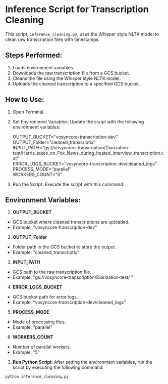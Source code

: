 # Inference Script for Transcription Cleaning

This script, `inference_cleaning.py`, uses the Whisper style NLTK model to clean raw transcription files with timestamps.

## Steps Performed:
1. Loads environment variables.
2. Downloads the raw transcription file from a GCS bucket.
3. Cleans the file using the Whisper style NLTK model.
4. Uploads the cleaned transcription to a specified GCS bucket.

## How to Use:

1. Open Terminal.

2. Set Environment Variables:
   Update the script with the following environment variables:

   OUTPUT_BUCKET="vosyncore-transcription-dev"  
   OUTPUT_Folder="cleaned_transcripts/"  
   INPUT_PATH="gs://vosyncore-transcription/Diarization-test/Harris_takes_on_Fox_News_during_heated_interview_transcription.txt"  
   ERROR_LOGS_BUCKET="vosyncore-transcription-dev/cleaned_logs"  
   PROCESS_MODE="parallel"  
   WORKERS_COUNT="5"  

3. Run the Script:
   Execute the script with this command:

## Environment Variables:

1. **OUTPUT_BUCKET**  
- GCS bucket where cleaned transcriptions are uploaded.  
- Example: "vosyncore-transcription-dev"  

2. **OUTPUT_Folder**  
- Folder path in the GCS bucket to store the output.  
- Example: "cleaned_transcripts/"  

3. **INPUT_PATH**  
- GCS path to the raw transcription file.  
- Example: "gs://vosyncore-transcription/Diarization-test/ "  

4. **ERROR_LOGS_BUCKET**  
- GCS bucket path for error logs.  
- Example: "vosyncore-transcription-dev/cleaned_logs"  

5. **PROCESS_MODE**  
- Mode of processing files.  
- Example: "parallel"  

6. **WORKERS_COUNT**  
- Number of parallel workers.  
- Example: "5"  


3. **Run Python Script**: After setting the environment variables, run the script by executing the following command:

```bash
python inference_cleaning.py
```
